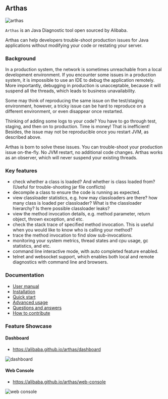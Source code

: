 ## Arthas

![arthas](site/src/site/sphinx/arthas.png)

`Arthas` is an Java Diagnostic tool open sourced by Alibaba.

Arthas can help developers trouble-shoot production issues for Java applications without modifying your code or restating your server.

### Background

In a production system, the network is sometimes unreachable from a local development environment. If you encounter some issues in a production system, it is impossible to use an IDE to debug the application remotely. More importantly, debugging in production is unacceptable, because it will suspend all the threads, which leads to business unavailability. 

Some may think of reproducing the same issue on the test/staging environment, however, a tricky issue can be hard to reproduce on a different environment, or even disappear once restarted. 

Thinking of adding some logs to your code? You have to go through test, staging, and then on to production. Time is money! That is inefficient! Besides, the issue may not be reproducible once you restart JVM, as described above.

Arthas is born to solve these issues. You can trouble-shoot your production issue on-the-fly. No JVM restart, no additional code changes. Arthas works as an observer, which will never suspend your existing threads.

### Key features

* check whether a class is loaded? And whether is class loaded from? (Useful for trouble-shooting jar file conflicts)
* decompile a class to ensure the code is running as expected.
* view classloader statistics, e.g. how may classloaders are there? how many class is loaded per classloader? What is the classloader hierarchy? Is there possible classloader leaks?
* view the method invocation details, e.g. method parameter, return object, thrown exception, and etc.
* check the stack trace of specified method invocation. This is useful when you would like to know who is calling your method?
* trace the method invocation to find slow sub-invocations.
* monitoring your system metrics, thread states and cpu usage, gc statistics, and etc.
* command line interactive mode, with auto completed feature enabled.
* telnet and websocket support, which enables both local and remote diagnostics with command line and browsers.

### Documentation

* [User manual](https://alibaba.github.io/arthas/)
* [Installation](https://alibaba.github.io/arthas/install-detail.html)
* [Quick start](https://alibaba.github.io/arthas/quick-start.html)
* [Advanced usage](https://alibaba.github.io/arthas/advanced-use.html)
* [Questions and answers](https://github.com/alibaba/arthas/labels/question-answered)
* [How to contribute](https://github.com/alibaba/arthas/blob/master/CONTRIBUTING.md)


### Feature Showcase

#### Dashboard

* https://alibaba.github.io/arthas/dashboard

![dashboard](site/src/site/sphinx/_static/dashboard.png)


#### Web Console

* https://alibaba.github.io/arthas/web-console

![web console](site/src/site/sphinx/_static/web-console-local.png)
